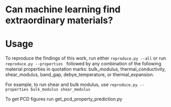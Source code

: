 # Can machine learning find extraordinary materials?

# Usage

To reproduce the findings of this work, run either `reproduce.py --all` or run `reproduce.py --properties ` followed by any combination of the following material properties in quotation marks: bulk_modulus, thermal_conductivity, shear_modulus, band_gap, debye_temperature, or thermal_expansion. 

For example, to run shear and bulk modulus, use `reproduce.py --properties bulk_modulus shear_modulus`

To get PCD figures run get_pcd_property_prediction.py
